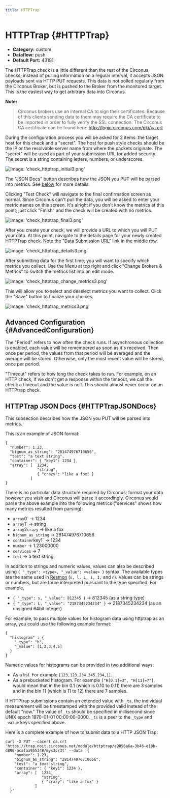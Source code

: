 ```yaml
---
title: HTTPTrap
---
```


# HTTPTrap {#HTTPTrap}

 * **Category:** custom
 * **Dataflow:** push
 * **Default Port:** 43191

The HTTPTrap check is a little different than the rest of the Circonus checks; instead of pulling information on a regular interval, it accepts JSON payloads sent via HTTP PUT requests. This data is not polled regularly from the Circonus Broker, but is pushed to the Broker from the monitored target. This is the easiest way to get arbitrary data into Circonus.

**Note:**
> Circonus brokers use an internal CA to sign their certificates.  Because of this clients sending data to them may require the CA certificate to be imported in order to fully verify the SSL connection.  The Circonus CA certificate can be found here: http://login.circonus.com/pki/ca.crt

During the configuration process you will be asked for 2 items: the target host for this check and a "secret". The host for push style checks should be the IP or the resolvable server name from where the packets originate. The "secret" will be used as part of your submission URL for added security. The secret is a string containing letters, numbers, or underscores.

![Image: 'check_httptrap_initial3.png'](/images/circonus/check_httptrap_initial3.png)

The "JSON Docs" button describes how the JSON you PUT will be parsed into metrics. See [below](/circonus/checks/check-types/httptrap#HTTPTrapJSONDocs) for more details.

Clicking "Test Check" will navigate to the final confirmation screen as normal. Since Circonus can't pull the data, you will be asked to enter your metric names on this screen. It's alright if you don't know the metrics at this point; just click "Finish" and the check will be created with no metrics.

![Image: 'check_httptrap_final3.png'](/images/circonus/check_httptrap_final3.png)

After you create your check, we will provide a URL to which you will PUT your data. At this point, navigate to the details page for your newly created HTTPTrap check. Note the "Data Submission URL" link in the middle row.

![Image: 'check_httptrap_details3.png'](/images/circonus/check_httptrap_details3.png)

After submitting data for the first time, you will want to specify which metrics you collect. Use the Menu at top right and click "Change Brokers & Metrics" to switch the metrics list into an edit mode.

![Image: 'check_httptrap_change_metrics3.png'](/images/circonus/check_httptrap_change_metrics3.png)

This will allow you to select and deselect metrics you want to collect. Click the "Save" button to finalize your choices.

![Image: 'check_httptrap_metrics3.png'](/images/circonus/check_httptrap_metrics3.png)

## Advanced Configuration {#AdvancedConfiguration}

The "Period" refers to how often the check runs. If asynchronous collection is enabled, each value will be remembered as soon as it's received. Then once per period, the values from that period will be averaged and the average will be stored. Otherwise, only the most recent value will be stored, once per period.

"Timeout" refers to how long the check takes to run. For example, on an HTTP check, if we don't get a response within the timeout, we call the check a timeout and the value is null. This should almost never occur on an HTTPtrap check.

## HTTPTrap JSON Docs {#HTTPTrapJSONDocs}

This subsection describes how the JSON you PUT will be parsed into metrics.

This is an example of JSON format:
```
{ 
  "number": 1.23,
  "bignum_as_string": "281474976710656",
  "test": "a text string",
  "container": { "key1": 1234 },
  "array": [  1234, 
              "string",
              { "crazy": "like a fox" }
           ]
}
```
There is no particular data structure required by Circonus; format your data however you wish and Circonus will parse it accordingly. Circonus would parse the above example into the following metrics ("services" shows how many metrics resulted from parsing):
 * `array`0` -> 1234
 * `array`1` -> string
 * `array`2`crazy` -> like a fox
 * `bignum_as_string` -> 281474976710656
 * `container`key1` -> 1234
 * `number` -> 1.23000000
 * `services` -> 7
 * `test` -> a text string

In addition to strings and numeric values, values can also be described using ` { "_type": <type>, "_value": <value> } ` syntax. The available types are the same used in [Resmon](/circonus/checks/check-types/resmon) (`s, l, L, i, I,` and `n`). Values can be strings or numbers, but are force interpreted pursuant to the type specified. For example,
 * ` { "_type": s, "_value": 812345 } ` -> 812345 (as a string type)
 * ` { "_type": L, "_value": "2187345234234" } ` -> 2187345234234 (as an unsigned 64bit integer)

For example, to pass multiple values for histogram data using httptrap as an array, you could use the following example format:
```
{
  "histogram" : {
    "_type": "h",
    "_value": [1,2,3,4,5]
  }
}
```

Numeric values for histograms can be provided in two additional ways:
 * As a list. For example `[123,123,234,345,234,1]`.
 * As a prebucketed histogram. For example `["H[0.1]=3", "H[11]=7"]`, would mean that in the bin 0.1 (which is 0.10 to 0.11) there are 3 samples and in the bin 11 (which is 11 to 12) there are 7 samples.

If HTTPtrap submissions contain an extended value with `_ts`, the individual measurement will be timestamped with the provided valid instead of the default "now."  The value of `_ts` should be specified in millisecond since UNIX epoch 1970-01-01 00:00:00-0000.  `_ts` is a peer to the `_type` and `_value` keys specified above.

Here is a complete example of how to submit data to a HTTP JSON Trap:

```
curl -X PUT --cacert ca.crt 'https://trap.noit.circonus.net/module/httptrap/a9856a6a-3b46-e18b-d890-acafaa955348/mys3cr3t' --data '{
    "number": 1.23,
    "bignum_as_string": "281474976710656",
    "test": "a text string",
    "container": { "key1": 1234 },
    "array": [  1234,
                "string",
                { "crazy": "like a fox" }
             ]
  }'
```
